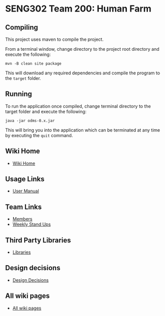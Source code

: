 # SENG302 Team 200: Human Farm

## Compiling
This project uses maven to compile the project.

From a terminal window, change directory to the project root directory and execute the following:

    mvn -B clean site package

This will download any required dependencies and compile the program to the `target` folder.

## Running
To run the application once compiled, change terminal directory to the target folder and execute 
the following:

    java -jar odms-0.x.jar

This will bring you into the application which can be terminated at any time by executing the 
`quit` command.

## Wiki Home
- [Wiki Home](https://eng-git.canterbury.ac.nz/seng302-2018/team-200/wikis/home)

## Usage Links
- [User Manual](https://eng-git.canterbury.ac.nz/seng302-2018/team-200/wikis/Command-Line)

## Team Links
- [Members](https://eng-git.canterbury.ac.nz/seng302-2018/team-200/wikis/home#members)
- [Weekly Stand Ups](https://eng-git.canterbury.ac.nz/seng302-2018/team-200/wikis/home#weekly-stand-ups)

## Third Party Libraries
- [Libraries](https://eng-git.canterbury.ac.nz/seng302-2018/team-200/wikis/Design-decisions/Libraries)

## Design decisions
- [Design Decisions](https://eng-git.canterbury.ac.nz/seng302-2018/team-200/wikis/Design-Decisions)

## All wiki pages
- [All wiki pages](https://eng-git.canterbury.ac.nz/seng302-2018/team-200/wikis/pages)